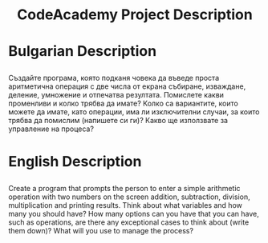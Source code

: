 # <p align="center"> CodeAcademy Project Description <p>
# <p align="left"> Bulgarian Description
Създайте програма, която подканя човека да въведе проста аритметична операция с две числа от екрана 
събиране, изваждане, деление, умножение и отпечатва резултата. 
Помислете какви променливи и колко трябва да имате?
Колко са вариантите, които можете да имате, като операции,
има ли изключителни случаи, за които трябва да помислим (напишете си ги)?
Какво ще използвате за управление на процеса? <p>

# <p align="left"> English Description
Create a program that prompts the person to enter a simple arithmetic operation with two numbers on the screen
addition, subtraction, division, multiplication and printing results.
Think about what variables and how many you should have?
How many options can you have that you can have, such as operations,
are there any exceptional cases to think about (write them down)?
What will you use to manage the process? <p>

